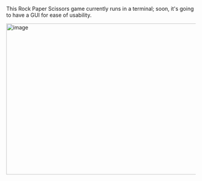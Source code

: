 This Rock Paper Scissors game currently runs in a terminal; soon, it's going to have a GUI for ease of usability.

<img width="728" height="402" alt="image" src="https://github.com/user-attachments/assets/07e78ef6-8774-46b2-9d1c-528eb09993ae" />
